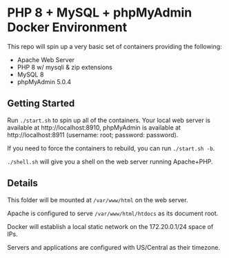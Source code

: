 # PHP 8 + MySQL + phpMyAdmin Docker Environment

This repo will spin up a very basic set of containers providing the following:

- Apache Web Server
- PHP 8 w/ mysqli & zip extensions
- MySQL 8
- phpMyAdmin 5.0.4

## Getting Started

Run `./start.sh` to spin up all of the containers. Your local web server is available at http://localhost:8910, 
phpMyAdmin is available at http://localhost:8911 (username: root; password: password).

If you need to force the containers to rebuild, you can run `./start.sh -b`.

`./shell.sh` will give you a shell on the web server running Apache+PHP.

## Details

This folder will be mounted at `/var/www/html` on the web server.

Apache is configured to serve `/var/www/html/htdocs` as its document root.

Docker will establish a local static network on the 172.20.0.1/24 space of IPs.

Servers and applications are configured with US/Central as their timezone.
